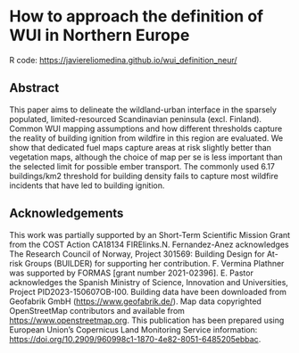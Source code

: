 # How to approach the definition of WUI in Northern Europe

R code: https://javiereliomedina.github.io/wui_definition_neur/

## Abstract
This paper aims to delineate the wildland-urban interface in the sparsely populated, limited-resourced Scandinavian peninsula (excl. Finland). Common WUI mapping assumptions and how different thresholds capture the reality of building ignition from wildfire in this region are evaluated. We show that dedicated fuel maps capture areas at risk slightly better than vegetation maps, although the choice of map per se is less important than the selected limit for possible ember transport. The commonly used 6.17 buildings/km2 threshold for building density fails to capture most wildfire incidents that have led to building ignition.

## Acknowledgements
This work was partially supported by an Short-Term Scientific Mission Grant from the COST Action CA18134 FIRElinks.N. Fernandez-Anez acknowledges The Research Council of Norway, Project 301569: Building Design for At-risk Groups (BUILDER) for supporting her contribution. F. Vermina Plathner was supported by FORMAS [grant number 2021-02396]. E. Pastor acknowledges the Spanish Ministry of Science, Innovation and Universities, Project PID2023-150607OB-I00. Building data have been downloaded from Geofabrik GmbH (https://www.geofabrik.de/). Map data copyrighted OpenStreetMap contributors and available from https://www.openstreetmap.org. This publication has been prepared using European Union’s Copernicus Land Monitoring Service information: https://doi.org/10.2909/960998c1-1870-4e82-8051-6485205ebbac.
